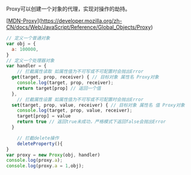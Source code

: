 Proxy可以创建一个对象的代理，实现对操作的劫持。

[[MDN-Proxy](https://developer.mozilla.org/zh-CN/docs/Web/JavaScript/Reference/Global_Objects/Proxy)](https://developer.mozilla.org/zh-CN/docs/Web/JavaScript/Reference/Global_Objects/Proxy)

```jsx
// 定义一个普通对象
var obj = {
  a: 100000,
}
// 定义一个处理器对象
var handler = {
	// 拦截属性读取 如属性值为不可写或不可配置时会抛出Error
  get(target, prop, receiver) { // 目标对象 属性名 Proxy对象
    console.log(target, prop, receiver);
    return target[prop] // 返回一个值
  },
	// 拦截属性设置 如属性值为不可写或不可配置时会抛出Error
  set(target, prop, value, receiver) { // 目标对象 属性名 值 Proxy对象
    console.log(target, prop, value, receiver);
    target[prop] = value
    return true // 返回true未成功，严格模式下返回false会抛出Error
  }

	// 拦截delete操作
	deleteProperty(){
}
var proxy = new Proxy(obj, handler)
console.log(proxy.a);
console.log(proxy.a = 1,obj);
```